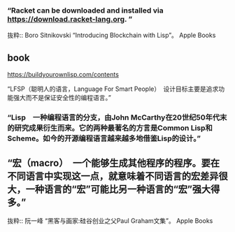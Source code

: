 ### “Racket can be downloaded and installed via https://download.racket-lang.org. ”

抜粋:: Boro Sitnikovski  “Introducing Blockchain with Lisp”。 Apple Books  

## book
https://buildyourownlisp.com/contents


“LFSP（聪明人的语言，Language For Smart People）　设计目标主要是追求功能强大而不是保证安全性的编程语言。”

### “Lisp　一种编程语言的分支，由John McCarthy在20世纪50年代末的研究成果衍生而来。它的两种最著名的方言是Common Lisp和Scheme。如今的开源编程语言越来越多地借鉴Lisp的设计。”

## “宏（macro）　一个能够生成其他程序的程序。要在不同语言中实现这一点，就意味着不同语言的宏差异很大，一种语言的“宏”可能比另一种语言的“宏”强大得多。”

抜粋:: 阮一峰  “黑客与画家:硅谷创业之父Paul Graham文集”。 Apple Books  
